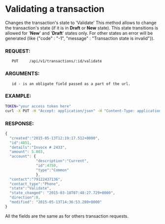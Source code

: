 # Validating a transaction
Changes the transaction's state to 'Validate'
This method allows to change the transaction's state (if it is in **Draft** or **New** state). This state transitions is allowed for '**New**' and '**Draft**' states only. For other states an error will be generated (like  {"code" : "-1", "message" : "Transaction state is invalid"}).
### REQUEST:
       PUT     /api/v1/transactions/:id/validate
### ARGUMENTS:
       id - is an obligate field passed as a part of the url.
### EXAMPLE:
```bash
TOKEN="your access token here"
curl -X PUT -H "Accept: application/json" -H "Content-Type: application/json" -H "Authorization: Bearer $TOKEN" https://api.projectdgc.com/api/v1/transactions/4350/validate
```
### RESPONSE:
```javascript
{
  "created":"2015-05-13T12:19:17.512+0000",
  "id":4851, 
  "details":"Invoce # 2433",
  "amount": 5.003,
  "account": { 
              "description":"Current",
              "id":4750,
              "type":"Common"
              },
  "contact":"79122437136", 
  "contact_type":"Phone",
  "state":"Validate", 
  "state_changed": "2015-03-18T07:48:27.729+0000",
  "direction":0,
  "modified": "2015-05-13T14:36:53.280+0000"
}
```
All the fields are the same as for others transaction requests.
